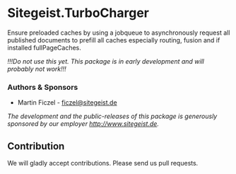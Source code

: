 # Sitegeist.TurboCharger

Ensure preloaded caches by using a jobqueue to asynchronously request all published documents
to prefill all caches especially routing, fusion and if installed fullPageCaches.

*!!!Do not use this yet. This package is in early development and will probably not work!!!*

### Authors & Sponsors

* Martin Ficzel - ficzel@sitegeist.de

*The development and the public-releases of this package is generously sponsored
by our employer http://www.sitegeist.de.*

## Contribution

We will gladly accept contributions. Please send us pull requests.
